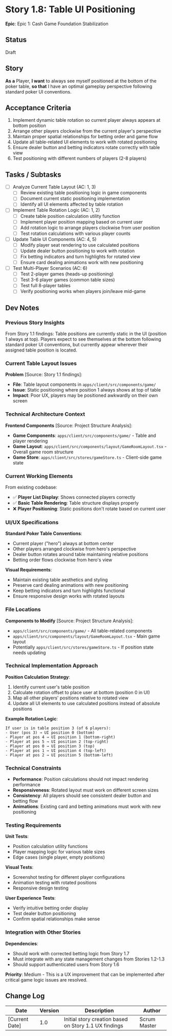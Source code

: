 # Story 1.8: Table UI Positioning

**Epic**: Epic 1: Cash Game Foundation Stabilization  

## Status
Draft

## Story
**As a** Player,
**I want** to always see myself positioned at the bottom of the poker table,
**so that** I have an optimal gameplay perspective following standard poker UI conventions.

## Acceptance Criteria
1. Implement dynamic table rotation so current player always appears at bottom position
2. Arrange other players clockwise from the current player's perspective
3. Maintain proper spatial relationships for betting order and game flow
4. Update all table-related UI elements to work with rotated positioning
5. Ensure dealer button and betting indicators rotate correctly with table view
6. Test positioning with different numbers of players (2-8 players)

## Tasks / Subtasks
- [ ] Analyze Current Table Layout (AC: 1, 3)
  - [ ] Review existing table positioning logic in game components
  - [ ] Document current static positioning implementation
  - [ ] Identify all UI elements affected by table rotation
- [ ] Implement Table Rotation Logic (AC: 1, 2)
  - [ ] Create table position calculation utility function
  - [ ] Implement player position mapping based on current user
  - [ ] Add rotation logic to arrange players clockwise from user position
  - [ ] Test rotation calculations with various player counts
- [ ] Update Table UI Components (AC: 4, 5)
  - [ ] Modify player seat rendering to use calculated positions
  - [ ] Update dealer button positioning to work with rotation
  - [ ] Fix betting indicators and turn highlights for rotated view
  - [ ] Ensure card dealing animations work with new positioning
- [ ] Test Multi-Player Scenarios (AC: 6)
  - [ ] Test 2-player games (heads-up positioning)
  - [ ] Test 3-6 player games (common table sizes)
  - [ ] Test full 8-player tables
  - [ ] Verify positioning works when players join/leave mid-game

## Dev Notes

### Previous Story Insights
From Story 1.1 findings: Table positions are currently static in the UI (position 1 always at top). Players expect to see themselves at the bottom following standard poker UI conventions, but currently appear wherever their assigned table position is located.

### Current Table Layout Issues
**Problem** [Source: Story 1.1 findings]:
- **File**: Table layout components in `apps/client/src/components/game/`
- **Issue**: Static positioning where position 1 always shows at top of table
- **Impact**: Poor UX, players may be positioned awkwardly on their own screen

### Technical Architecture Context

**Frontend Components** [Source: Project Structure Analysis]:
- **Game Components**: `apps/client/src/components/game/` - Table and player rendering
- **Game Layout**: `apps/client/src/components/layout/GameRoomLayout.tsx` - Overall game room structure
- **Game Store**: `apps/client/src/stores/gameStore.ts` - Client-side game state

### Current Working Elements
From existing codebase:
- ✅ **Player List Display**: Shows connected players correctly
- ✅ **Basic Table Rendering**: Table structure displays properly
- ❌ **Player Positioning**: Static positions don't rotate based on current user

### UI/UX Specifications
**Standard Poker Table Conventions**:
- Current player ("hero") always at bottom center
- Other players arranged clockwise from hero's perspective
- Dealer button rotates around table maintaining relative positions
- Betting order flows clockwise from hero's view

**Visual Requirements**:
- Maintain existing table aesthetics and styling
- Preserve card dealing animations with new positioning
- Keep betting indicators and turn highlights functional
- Ensure responsive design works with rotated layouts

### File Locations
**Components to Modify** [Source: Project Structure Analysis]:
- `apps/client/src/components/game/` - All table-related components
- `apps/client/src/components/layout/GameRoomLayout.tsx` - Main game layout
- Potentially `apps/client/src/stores/gameStore.ts` - If position state needs updating

### Technical Implementation Approach
**Position Calculation Strategy**:
1. Identify current user's table position
2. Calculate rotation offset to place user at bottom (position 0 in UI)
3. Map all other players' positions relative to rotated view
4. Update all UI elements to use calculated positions instead of absolute positions

**Example Rotation Logic**:
```
If user is in table position 3 (of 6 players):
- User (pos 3) → UI position 0 (bottom)  
- Player at pos 4 → UI position 1 (bottom-right)
- Player at pos 5 → UI position 2 (top-right)
- Player at pos 0 → UI position 3 (top)
- Player at pos 1 → UI position 4 (top-left) 
- Player at pos 2 → UI position 5 (bottom-left)
```

### Technical Constraints
- **Performance**: Position calculations should not impact rendering performance
- **Responsiveness**: Rotated layout must work on different screen sizes
- **Consistency**: All players should see consistent dealer button and betting flow
- **Animations**: Existing card and betting animations must work with new positioning

### Testing Requirements
**Unit Tests**:
- Position calculation utility functions
- Player mapping logic for various table sizes
- Edge cases (single player, empty positions)

**Visual Tests**:
- Screenshot testing for different player configurations
- Animation testing with rotated positions
- Responsive design testing

**User Experience Tests**:
- Verify intuitive betting order display
- Test dealer button positioning
- Confirm spatial relationships make sense

### Integration with Other Stories
**Dependencies**:
- Should work with corrected betting logic from Story 1.7
- Must integrate with any state management changes from Stories 1.2-1.3
- Should support authenticated users from Story 1.6

**Priority**: Medium - This is a UX improvement that can be implemented after critical game logic issues are resolved.

## Change Log
| Date | Version | Description | Author |
|------|---------|-------------|--------|
| [Current Date] | 1.0 | Initial story creation based on Story 1.1 UX findings | Scrum Master |
